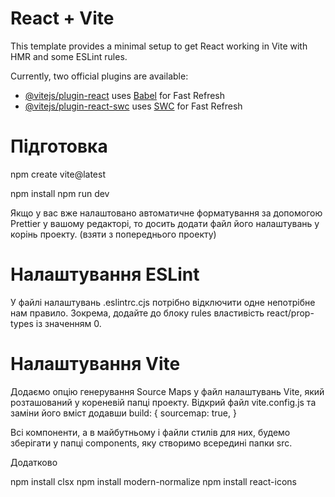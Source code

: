# React + Vite

This template provides a minimal setup to get React working in Vite with HMR and
some ESLint rules.

Currently, two official plugins are available:

- [@vitejs/plugin-react](https://github.com/vitejs/vite-plugin-react/blob/main/packages/plugin-react/README.md)
  uses [Babel](https://babeljs.io/) for Fast Refresh
- [@vitejs/plugin-react-swc](https://github.com/vitejs/vite-plugin-react-swc)
  uses [SWC](https://swc.rs/) for Fast Refresh

# Підготовка

npm create vite@latest

npm install npm run dev

Якщо у вас вже налаштовано автоматичне форматування за допомогою Prettier у
вашому редакторі, то досить додати файл його налаштувань у корінь проекту.
(взяти з попереднього проекту)

# Налаштування ESLint

У файлі налаштувань .eslintrc.cjs потрібно відключити одне непотрібне нам
правило. Зокрема, додайте до блоку rules властивість react/prop-types із
значенням 0.

# Налаштування Vite

Додаємо опцію генерування Source Maps у файл налаштувань Vite, який розташований
у кореневій папці проекту. Відкрий файл vite.config.js та заміни його вміст
додавши 
build: { sourcemap: true, }

Всі компоненти, а в майбутньому і файли стилів для них, будемо зберігати у папці components, яку створимо всередині папки src.

Додатково

npm install clsx 
npm install modern-normalize 
npm install react-icons
